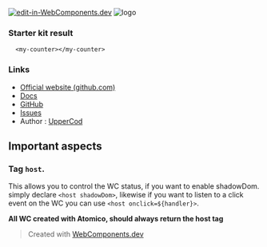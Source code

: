 [![edit-in-WebComponents.dev](https://webcomponents.dev/assets/ext/edit_in_wcd.svg)](https://webcomponents.dev/edit/MEcRhUEU7VMfFE8PNHmv)
![logo](https://camo.githubusercontent.com/2d9d38ec6470a2efffe540b5ad2cdd13f83978ac/68747470733a2f2f756e706b672e636f6d2f61746f6d69636f2f646f63732f6272616e642f6c6f676f2d626c61636b2e737667)

### Starter kit result

```showcase
  <my-counter></my-counter>
```

### Links

- [Official website (github.com)](https://github.com/atomicojs/atomico)
- [Docs](https://github.com/atomicojs/atomico#installation)
- [GitHub](https://github.com/atomicojs/atomico)
- [Issues](https://github.com/atomicojs/atomico/issues)
- Author : [UpperCod](https://twitter.com/UpperCod)

## Important aspects

### Tag `host`.

This allows you to control the WC status, if you want to enable shadowDom.
simply declare `<host shadowDom>`, likewise if you want to listen to a click event on the WC you can use `<host onclick=${handler}>`.

**All WC created with Atomico, should always return the host tag**

> Created with [WebComponents.dev](https://webcomponents.dev)

